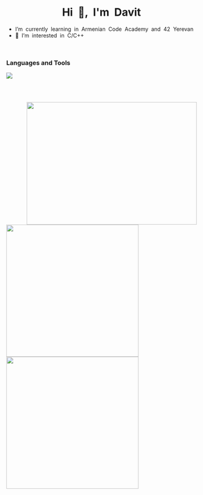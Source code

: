 <h1 align="center">Hi &nbsp;👋, &nbsp;I'm&nbsp; Davit</h1>

<ul>
<li> I’m &nbsp;currently &nbsp;learning &nbsp;in&nbsp; Armenian &nbsp;Code &nbsp;Academy &nbsp;and &nbsp;42 &nbsp;Yerevan
<li> 👀 &nbsp;I’m &nbsp;interested &nbsp;in &nbsp;C/C++
</ul>

<br>

### Languages and Tools<br>
<img src="https://skillicons.dev/icons?i=c,cpp,vim,visualstudio,vscode" />

<br><br>

<img src="https://media.giphy.com/media/qgQUggAC3Pfv687qPC/giphy.gif" align="right" width="450px" height="325px">
<img src="https://github-readme-stats.vercel.app/api?username=araqelian&show_icons=true&theme=tokyonight" width="350px">
<img src="https://github-readme-stats.vercel.app/api/top-langs/?username=araqelian&layout=compact&theme=tokyonight" width="350px">
